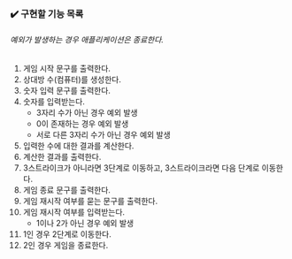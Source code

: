 ### ✔️ 구현할 기능 목록

###### 예외가 발생하는 경우 애플리케이션은 종료한다.

1. 게임 시작 문구를 출력한다.
2. 상대방 수(컴퓨터)를 생성한다.
3. 숫자 입력 문구를 출력한다.
4. 숫자를 입력받는다.
   - 3자리 수가 아닌 경우 예외 발생
   - 0이 존재하는 경우 예외 발생
   - 서로 다른 3자리 수가 아닌 경우 예외 발생
5. 입력한 수에 대한 결과를 계산한다.
6. 계산한 결과를 출력한다.
7. 3스트라이크가 아니라면 3단계로 이동하고, 3스트라이크라면 다음 단계로 이동한다.
8. 게임 종료 문구를 출력한다.
9. 게임 재시작 여부를 묻는 문구를 출력한다.
10. 게임 재시작 여부를 입력받는다.
    - 1이나 2가 아닌 경우 예외 발생
11. 1인 경우 2단계로 이동한다.
12. 2인 경우 게임을 종료한다.